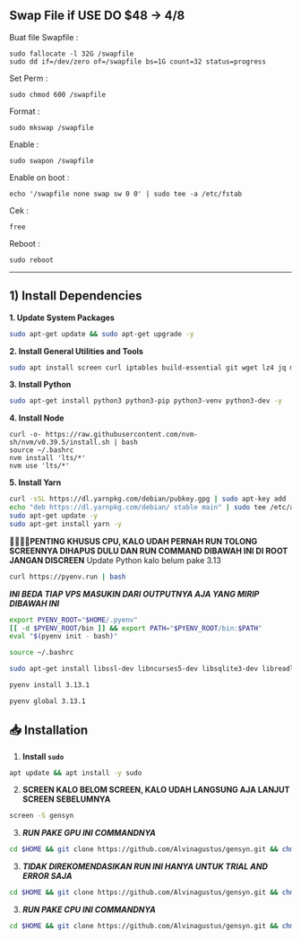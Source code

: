 ## Swap File if USE DO $48 -> 4/8 
Buat file Swapfile :
```
sudo fallocate -l 32G /swapfile
sudo dd if=/dev/zero of=/swapfile bs=1G count=32 status=progress
```

Set Perm : 
```
sudo chmod 600 /swapfile
```

Format :
```
sudo mkswap /swapfile
```

Enable : 
```
sudo swapon /swapfile
```

Enable on boot : 
```
echo '/swapfile none swap sw 0 0' | sudo tee -a /etc/fstab
```

Cek :
```
free
```

Reboot :
```
sudo reboot
```

---

## 1) Install Dependencies
**1. Update System Packages**
```bash
sudo apt-get update && sudo apt-get upgrade -y
```
**2. Install General Utilities and Tools**
```bash
sudo apt install screen curl iptables build-essential git wget lz4 jq make gcc nano automake autoconf tmux htop nvme-cli libgbm1 pkg-config libssl-dev libleveldb-dev tar clang bsdmainutils ncdu unzip libleveldb-dev  -y
```

**3. Install Python**
```bash
sudo apt-get install python3 python3-pip python3-venv python3-dev -y
```

**4. Install Node**
```
curl -o- https://raw.githubusercontent.com/nvm-sh/nvm/v0.39.5/install.sh | bash
source ~/.bashrc
nvm install 'lts/*'
nvm use 'lts/*'
```

**5. Install Yarn**
```bash
curl -sSL https://dl.yarnpkg.com/debian/pubkey.gpg | sudo apt-key add -
echo "deb https://dl.yarnpkg.com/debian/ stable main" | sudo tee /etc/apt/sources.list.d/yarn.list
sudo apt-get update -y
sudo apt-get install yarn -y
```

**🚩🚩🚩🚩PENTING KHUSUS CPU, KALO UDAH PERNAH RUN TOLONG SCREENNYA DIHAPUS DULU DAN RUN COMMAND DIBAWAH INI DI ROOT JANGAN DISCREEN**
Update Python kalo belum pake 3.13 
```bash
curl https://pyenv.run | bash
```

***INI BEDA TIAP VPS MASUKIN DARI OUTPUTNYA AJA YANG MIRIP DIBAWAH INI***
```bash
export PYENV_ROOT="$HOME/.pyenv"
[[ -d $PYENV_ROOT/bin ]] && export PATH="$PYENV_ROOT/bin:$PATH"
eval "$(pyenv init - bash)"
```

```bash
source ~/.bashrc
```

```bash
sudo apt-get install libssl-dev libncurses5-dev libsqlite3-dev libreadline-dev tk-dev libgdbm-dev libdb5.3-dev libbz2-dev libexpat1-dev liblzma-dev zlib1g-dev libffi-dev uuid-dev
```

```bash
pyenv install 3.13.1
```

```bash
pyenv global 3.13.1
```





## 📥 Installation

1. **Install `sudo`**
```bash
apt update && apt install -y sudo
```
2. **SCREEN KALO BELOM SCREEN, KALO UDAH LANGSUNG AJA LANJUT SCREEN SEBELUMNYA** 
```bash
screen -S gensyn
```
3. ***RUN PAKE GPU INI COMMANDNYA***
```bash
cd $HOME && git clone https://github.com/Alvinagustus/gensyn.git && chmod +x gensyn/gensyn.sh && source ./gensyn/gensyn.sh
```
3. ***TIDAK DIREKOMENDASIKAN RUN INI HANYA UNTUK TRIAL AND ERROR SAJA***
```bash
cd $HOME && git clone https://github.com/Alvinagustus/gensyn.git && chmod +x gensyn/gensyn-test.sh && source ./gensyn/gensyn-test.sh
```
3. ***RUN PAKE CPU INI COMMANDNYA***
```bash
cd $HOME && git clone https://github.com/Alvinagustus/gensyn.git && chmod +x gensyn/gensyn-cpu.sh && source ./gensyn/gensyn-cpu.sh
```
